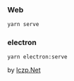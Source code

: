 ### Web

```bash
yarn serve
```

### electron

```
yarn electron:serve
```

by [Iczp.Net](http://www.iczp.net)

